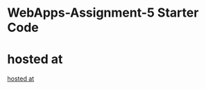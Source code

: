 # WebApps-Assignment-5 Starter Code
# hosted at 
[hosted at]( https://44-563-web-apps-f22.github.io/44563-webapps-assignment-5-kodhandampriyankareddy/insects.html)
